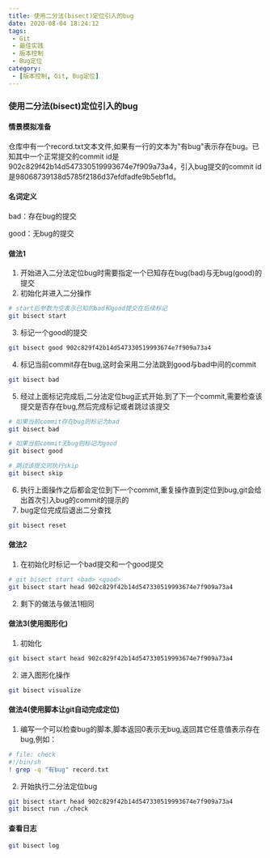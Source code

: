 ```yaml
---
title: 使用二分法(bisect)定位引入的bug
date: 2020-08-04 18:24:12
tags:
 - Git
 - 最佳实践
 - 版本控制
 - Bug定位
category:
 - [版本控制, Git, Bug定位]
---
```

### 使用二分法(bisect)定位引入的bug

#### 情景模拟准备
仓库中有一个record.txt文本文件,如果有一行的文本为"有bug"表示存在bug。已知其中一个正常提交的commit id是902c829f42b14d547330519993674e7f909a73a4，引入bug提交的commit id是98068739138d5785f2186d37efdfadfe9b5ebf1d。

#### 名词定义
 bad：存在bug的提交

 good：无bug的提交

#### 做法1
 1. 开始进入二分法定位bug时需要指定一个已知存在bug(bad)与无bug(good)的提交
 2. 初始化并进入二分操作
``` bash
# start后参数为空表示已知的bad和good提交在后续标记
git bisect start
```
 3. 标记一个good的提交
``` bash
git bisect good 902c829f42b14d547330519993674e7f909a73a4
```
 4. 标记当前commit存在bug,这时会采用二分法跳到good与bad中间的commit
``` bash
git bisect bad
```
 5. 经过上面标记完成后,二分法定位bug正式开始.到了下一个commit,需要检查该提交是否存在bug,然后完成标记或者跳过该提交
``` bash
# 如果当前commit存在bug则标记为bad
git bisect bad

# 如果当前commit无bug则标记为good
git bisect good

# 跳过该提交则执行skip
git bisect skip
```
 6. 执行上面操作之后都会定位到下一个commit,重复操作直到定位到bug,git会给出首次引入bug的commit的提示的
 7. bug定位完成后退出二分查找
``` bash
git bisect reset
```
#### 做法2
 1. 在初始化时标记一个bad提交和一个good提交
``` bash
# git bisect start <bad> <good>
git bisect start head 902c829f42b14d547330519993674e7f909a73a4
```
 2. 剩下的做法与做法1相同
 
#### 做法3(使用图形化)
 1. 初始化
``` bash
git bisect start head 902c829f42b14d547330519993674e7f909a73a4
```
 2. 进入图形化操作
``` bash
git bisect visualize
```

#### 做法4(使用脚本让git自动完成定位)
 1. 编写一个可以检查bug的脚本,脚本返回0表示无bug,返回其它任意值表示存在bug,例如：
``` bash
# file: check
#!/bin/sh
! grep -q "有bug" record.txt
```
 2. 开始执行二分法定位bug
``` bash
git bisect start head 902c829f42b14d547330519993674e7f909a73a4
git bisect run ./check 
```

#### 查看日志
``` bash
git bisect log
```
